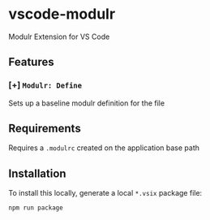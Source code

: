 # vscode-modulr

Modulr Extension for VS Code

## Features

### [+] `Modulr: Define`

Sets up a baseline modulr definition for the file

## Requirements

Requires a `.modulrc` created on the application base path

## Installation

To install this locally, generate a local `*.vsix` package file:

```
npm run package
```
